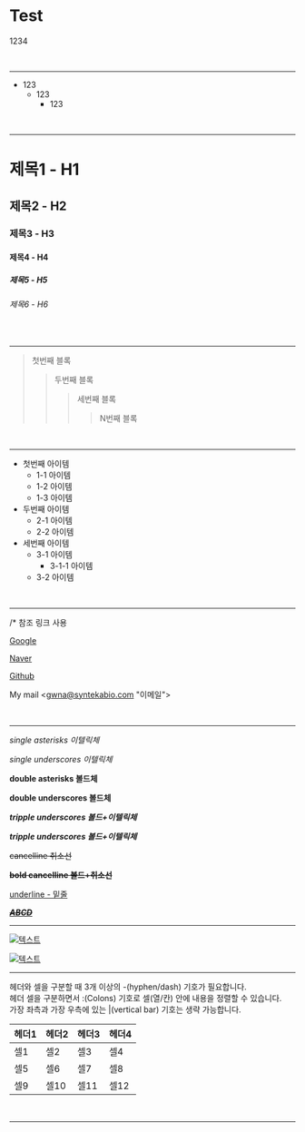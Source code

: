 # Test

1234

  <br>
  <hr>

+ 123
    - 123
        + 123   

<br>
<hr>

 # 제목1 - H1
  ## 제목2 - H2
  ### 제목3 - H3
  #### 제목4 - H4
  ##### 제목5 - H5
  ###### 제목6 - H6
  <br>
  <hr>

> 첫번째 블록
>> 두번째 블록
>>> 세번째 블록
>>>>N번째 블록

  <br>
  <hr>

 + 첫번째 아이템
      - 1-1 아이템
      - 1-2 아이템
      - 1-3 아이템
  + 두번째 아이템
      * 2-1 아이템
      * 2-2 아이템
  + 세번째 아이템
      + 3-1 아이템
          + 3-1-1 아이템
      + 3-2 아이템

  <br>
  <hr>
  /* 참조 링크 사용 

[Google](http://www.google.com "구글")
 
[Naver](http://www.naver.com "네이버")
 
[Github](http://www.github.com "깃허브")

My mail <gwna@syntekabio.com "이메일">

  <br>
  <hr>

 *single asterisks 이텔릭체*

  _single underscores 이텔릭체_

  **double asterisks 볼드체**

  __double underscores 볼드체__
  
  ***tripple underscores 볼드+이텔릭체***

  ___tripple underscores 볼드+이텔릭체___

  ~~cancelline 취소선~~

  **~~bold cancelline 볼드+취소선~~**

  <u>underline - 밑줄</u>

  <u>***~~ABCD~~***</u>
    <br>
    <hr>

[ ![텍스트](이미지URL) ]( 링크URL )
 
[![텍스트](https://t1.daumcdn.net/cfile/tistory/2444873B57E257821F)](https://unity3d.com/kr)
  <br>
  <hr>

헤더와 셀을 구분할 때 3개 이상의 -(hyphen/dash) 기호가 필요합니다.<br>
헤더 셀을 구분하면서 :(Colons) 기호로 셀(열/칸) 안에 내용을 정렬할 수 있습니다.<br>
가장 좌측과 가장 우측에 있는 |(vertical bar) 기호는 생략 가능합니다.

헤더1|헤더2|헤더3|헤더4
---|---|---|---
셀1|셀2|셀3|셀4
셀5|셀6|셀7|셀8
셀9|셀10|셀11|셀12

 <br>
 <hr>
